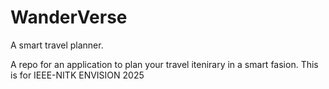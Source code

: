 # WanderVerse
A smart travel planner.

A repo for an application to plan your travel itenirary in a smart fasion. This is for IEEE-NITK ENVISION 2025
